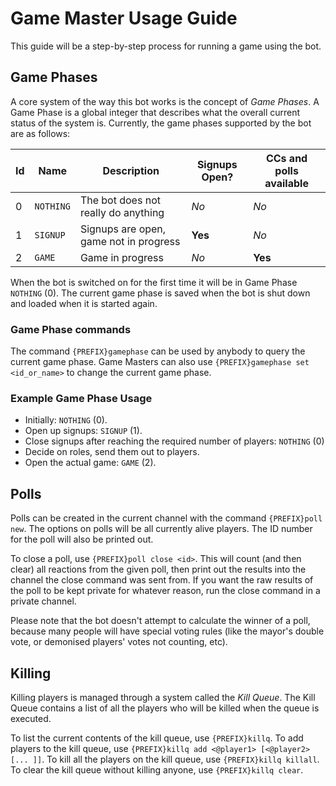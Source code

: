 # Game Master Usage Guide
This guide will be a step-by-step process for running a game using the bot.
## Game Phases
A core system of the way this bot works is the concept of *Game Phases*. A Game Phase is a global
integer that describes what the overall current status of the system is. Currently, the game phases
supported by the bot are as follows:

| Id | Name | Description | Signups Open? | CCs and polls available |
|----|------|-------------|---------------|-------------------------|
|0|`NOTHING`|The bot does not really do anything|*No*|*No*|
|1|`SIGNUP`|Signups are open, game not in progress|**Yes**|*No*|
|2|`GAME`|Game in progress|*No*|**Yes**|

When the bot is switched on for the first time it will be in Game Phase `NOTHING` (0). The current
game phase is saved when the bot is shut down and loaded when it is started again.

### Game Phase commands
The command `{PREFIX}gamephase` can be used by anybody to query the current game phase. Game Masters
can also use `{PREFIX}gamephase set <id_or_name>` to change the current game phase.

### Example Game Phase Usage
- Initially: `NOTHING` (0).
- Open up signups: `SIGNUP` (1).
- Close signups after reaching the required number of players: `NOTHING` (0)
- Decide on roles, send them out to players.
- Open the actual game: `GAME` (2).

## Polls
Polls can be created in the current channel with the command `{PREFIX}poll new`. The options on
polls will be all currently alive players. The ID number for the poll will also be printed out.

To close a poll, use `{PREFIX}poll close <id>`. This will count (and then clear) all reactions from
the given poll, then print out the results into the channel the close command was sent from. If you
want the raw results of the poll to be kept private for whatever reason, run the close command in a
private channel.

Please note that the bot doesn't attempt to calculate the winner of a poll, because many people will
have special voting rules (like the mayor's double vote, or demonised players' votes not counting, etc).

## Killing
Killing players is managed through a system called the *Kill Queue*. The Kill Queue contains a list
of all the players who will be killed when the queue is executed.

To list the current contents of the kill queue, use `{PREFIX}killq`. To add players to the kill queue,
use `{PREFIX}killq add <@player1> [<@player2> [... ]]`. To kill all the players on the kill queue, use
`{PREFIX}killq killall`. To clear the kill queue without killing anyone, use `{PREFIX}killq clear`.
